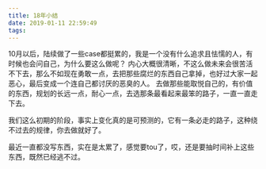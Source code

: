 ```yaml
---
title: 18年小结
date: 2019-01-11 22:59:49
tags:
---
```


10月以后，陆续做了一些case都挺累的，我是一个没有什么追求且怯懦的人，有时候也会问自己，为什么要这么做呢？
内心大概很清晰，不这么做未来会很苦活不下去，那么不如现在勇敢一点，去把那些腐烂的东西自己拿掉，也好过大家一起恶心，最后变成一个连自己都讨厌的恶臭的人。
去做那些能取悦自己的，有价值的东西，规划的长远一点，耐心一点，去选那条最看起来最笨的路子，一直一直走下去。

我们这么初期的阶段，事实上变化真的是可预测的，它有一条必走的路子，这种绕不过去的规律，你去做就好了。

最近一直都没写东西，实在是太累了，感觉要tou了，哎，还是要抽时间补上这些东西，既然已经逃不过。